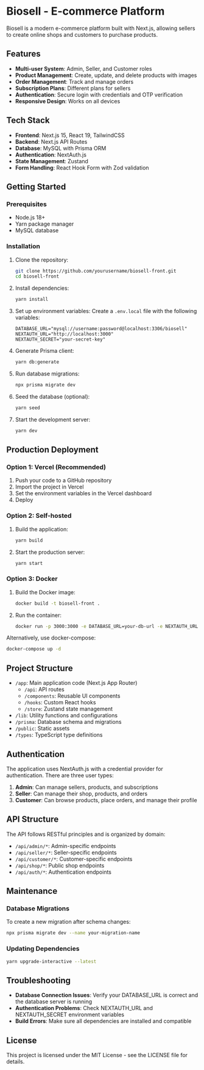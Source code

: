 # Biosell - E-commerce Platform

Biosell is a modern e-commerce platform built with Next.js, allowing sellers to create online shops and customers to purchase products.

## Features

- **Multi-user System**: Admin, Seller, and Customer roles
- **Product Management**: Create, update, and delete products with images
- **Order Management**: Track and manage orders
- **Subscription Plans**: Different plans for sellers
- **Authentication**: Secure login with credentials and OTP verification
- **Responsive Design**: Works on all devices

## Tech Stack

- **Frontend**: Next.js 15, React 19, TailwindCSS
- **Backend**: Next.js API Routes
- **Database**: MySQL with Prisma ORM
- **Authentication**: NextAuth.js
- **State Management**: Zustand
- **Form Handling**: React Hook Form with Zod validation

## Getting Started

### Prerequisites

- Node.js 18+ 
- Yarn package manager
- MySQL database

### Installation

1. Clone the repository:
   ```bash
   git clone https://github.com/yourusername/biosell-front.git
   cd biosell-front
   ```

2. Install dependencies:
   ```bash
   yarn install
   ```

3. Set up environment variables:
   Create a `.env.local` file with the following variables:
   ```
   DATABASE_URL="mysql://username:password@localhost:3306/biosell"
   NEXTAUTH_URL="http://localhost:3000"
   NEXTAUTH_SECRET="your-secret-key"
   ```

4. Generate Prisma client:
   ```bash
   yarn db:generate
   ```

5. Run database migrations:
   ```bash
   npx prisma migrate dev
   ```

6. Seed the database (optional):
   ```bash
   yarn seed
   ```

7. Start the development server:
   ```bash
   yarn dev
   ```

## Production Deployment

### Option 1: Vercel (Recommended)

1. Push your code to a GitHub repository
2. Import the project in Vercel
3. Set the environment variables in the Vercel dashboard
4. Deploy

### Option 2: Self-hosted

1. Build the application:
   ```bash
   yarn build
   ```

2. Start the production server:
   ```bash
   yarn start
   ```

### Option 3: Docker

1. Build the Docker image:
   ```bash
   docker build -t biosell-front .
   ```

2. Run the container:
   ```bash
   docker run -p 3000:3000 -e DATABASE_URL=your-db-url -e NEXTAUTH_URL=your-url -e NEXTAUTH_SECRET=your-secret biosell-front
   ```

Alternatively, use docker-compose:
```bash
docker-compose up -d
```

## Project Structure

- `/app`: Main application code (Next.js App Router)
  - `/api`: API routes
  - `/components`: Reusable UI components
  - `/hooks`: Custom React hooks
  - `/store`: Zustand state management
- `/lib`: Utility functions and configurations
- `/prisma`: Database schema and migrations
- `/public`: Static assets
- `/types`: TypeScript type definitions

## Authentication

The application uses NextAuth.js with a credential provider for authentication. There are three user types:

1. **Admin**: Can manage sellers, products, and subscriptions
2. **Seller**: Can manage their shop, products, and orders
3. **Customer**: Can browse products, place orders, and manage their profile

## API Structure

The API follows RESTful principles and is organized by domain:

- `/api/admin/*`: Admin-specific endpoints
- `/api/seller/*`: Seller-specific endpoints
- `/api/customer/*`: Customer-specific endpoints
- `/api/shop/*`: Public shop endpoints
- `/api/auth/*`: Authentication endpoints

## Maintenance

### Database Migrations

To create a new migration after schema changes:

```bash
npx prisma migrate dev --name your-migration-name
```

### Updating Dependencies

```bash
yarn upgrade-interactive --latest
```

## Troubleshooting

- **Database Connection Issues**: Verify your DATABASE_URL is correct and the database server is running
- **Authentication Problems**: Check NEXTAUTH_URL and NEXTAUTH_SECRET environment variables
- **Build Errors**: Make sure all dependencies are installed and compatible

## License

This project is licensed under the MIT License - see the LICENSE file for details.
